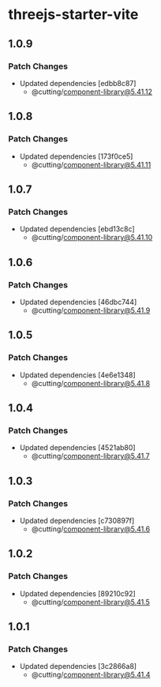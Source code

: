 # threejs-starter-vite

## 1.0.9

### Patch Changes

- Updated dependencies [edbb8c87]
  - @cutting/component-library@5.41.12

## 1.0.8

### Patch Changes

- Updated dependencies [173f0ce5]
  - @cutting/component-library@5.41.11

## 1.0.7

### Patch Changes

- Updated dependencies [ebd13c8c]
  - @cutting/component-library@5.41.10

## 1.0.6

### Patch Changes

- Updated dependencies [46dbc744]
  - @cutting/component-library@5.41.9

## 1.0.5

### Patch Changes

- Updated dependencies [4e6e1348]
  - @cutting/component-library@5.41.8

## 1.0.4

### Patch Changes

- Updated dependencies [4521ab80]
  - @cutting/component-library@5.41.7

## 1.0.3

### Patch Changes

- Updated dependencies [c730897f]
  - @cutting/component-library@5.41.6

## 1.0.2

### Patch Changes

- Updated dependencies [89210c92]
  - @cutting/component-library@5.41.5

## 1.0.1

### Patch Changes

- Updated dependencies [3c2866a8]
  - @cutting/component-library@5.41.4
